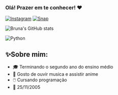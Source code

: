 ### Olá! Prazer em te conhecer! ❤️

[![Instagram](https://img.shields.io/badge/Instagram-E4405F?style=for-the-badge&logo=instagram&logoColor=white)](https://bruna.luchtenberg.com)
[![Snap](https://img.shields.io/badge/Snapchat-FFFC00?style=for-the-badge&logo=snapchat&logoColor=white)](https://t.snapchat.com)

![Bruna's GitHub stats](https://github-readme-stats.vercel.app/api?username=bruninha2511&show_icons=true&theme=radical)

![Python](https://img.shields.io/badge/Python-14354C?style=for-the-badge&logo=python&logoColor=white)

## ✨Sobre mim:

- 🎓 Terminando o segundo ano do ensino médio
- 🗿 Gosto de ouvir musica e assistir anime
- 🖱️ Cursando programação
- 🍰 25/11/2005
